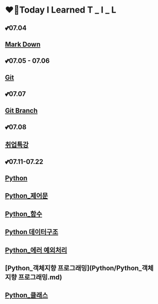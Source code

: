 # ❤️‍🔥Today I Learned	T  _  I  _  L

 

## 💕07.04

## [Mark Down](MarkDown/markDown_summary.md)	

## 💕07.05 - 07.06 

## [Git](Git/Git_summary.md)

## 💕07.07

## [Git Branch](Git/Git_branch.md)

## 💕07.08

## [취업특강](취업특강/취업특강_07.08/0708_취업특강.md)

## 💕07.11-07.22

## [Python](Python/Python.md)

## [Python_제어문](Python/Python_제어문.md)

## [Python_함수](Python/Python_함수)

## [Python 데이터구조](Python/Python_데이터구조.md)

## [Python_에러 예외처리](Python/Python_에러_예외처리.md)

## [Python_객체지향 프로그래밍](Python/Python_객체지향 프로그래밍.md)

## [Python_클래스](Python/Python_클래스.md)

## 

